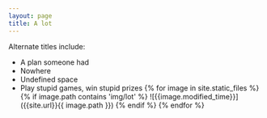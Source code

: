 ```yaml
---
layout: page
title: A lot
---
```

Alternate titles include:
- A plan someone had
- Nowhere
- Undefined space
- Play stupid games, win stupid prizes
{% for image in site.static_files %}
{% if image.path contains 'img/lot' %}
![{{image.modified_time}}]({{site.url}}{{ image.path }})
{% endif %}
{% endfor %}